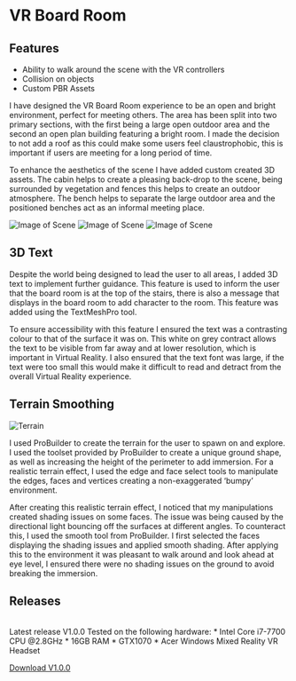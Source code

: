 # VR Board Room

## Features
* Ability to walk around the scene with the VR controllers
* Collision on objects
* Custom PBR Assets

I have designed the VR Board Room experience to be an open and bright environment, perfect for meeting others. The area has been split into two primary sections, with the first being a large open outdoor area and the second an open plan building featuring a bright room. I made the decision to not add a roof as this could make some users feel claustrophobic, this is important if users are meeting for a long period of time.

To enhance the aesthetics of the scene I have added custom created 3D assets. The cabin helps to create a pleasing back-drop to the scene, being surrounded by vegetation and fences this helps to create an outdoor atmosphere. The bench helps to separate the large outdoor area and the positioned benches act as an informal meeting place. 

![Image of Scene](https://raw.githubusercontent.com/joecharm/vr-assignment2/main/Images/Unity%20Scene%20Image%201.PNG)
![Image of Scene](https://raw.githubusercontent.com/joecharm/vr-assignment2/main/Images/Unity%20Scene%20Image%202.PNG)
![Image of Scene](https://raw.githubusercontent.com/joecharm/vr-assignment2/main/Images/Unity%20Scene%20Image%203.PNG)

## 3D Text

Despite the world being designed to lead the user to all areas, I added 3D text to implement further guidance. This feature is used to inform the user that the board room is at the top of the stairs, there is also a message that displays in the board room to add character to the room. This feature was added using the TextMeshPro tool.

To ensure accessibility with this feature I ensured the text was a contrasting colour to that of the surface it was on. This white on grey contract allows the text to be visible from far away and at lower resolution, which is important in Virtual Reality. I also ensured that the text font was large, if the text were too small this would make it difficult to read and detract from the overall Virtual Reality experience.

## Terrain Smoothing

![Terrain](https://raw.githubusercontent.com/joecharm/vr-assignment2/main/Images/Unity%20Scene%20Image%204%20-%20ground.PNG)

I used ProBuilder to create the terrain for the user to spawn on and explore. I used the toolset provided by ProBuilder to create a unique ground shape, as well as increasing the height of the perimeter to add immersion. For a realistic terrain effect, I used the edge and face select tools to manipulate the edges, faces and vertices creating a non-exaggerated ‘bumpy’ environment.

After creating this realistic terrain effect, I noticed that my manipulations created shading issues on some faces. The issue was being caused by the directional light bouncing off the surfaces at different angles. To counteract this, I used the smooth tool from ProBuilder. I first selected the faces displaying the shading issues and applied smooth shading.
After applying this to the environment it was pleasant to walk around and look ahead at eye level, I ensured there were no shading issues on the ground to avoid breaking the immersion. 


## Releases
<br>
Latest release V1.0.0
Tested on the following hardware: 
* Intel Core i7-7700 CPU @2.8GHz
* 16GB RAM
* GTX1070
* Acer Windows Mixed Reality VR Headset

<br>

[Download V1.0.0](https://github.com/joecharm/vr-assignment2/releases/tag/V1.0.0) 
